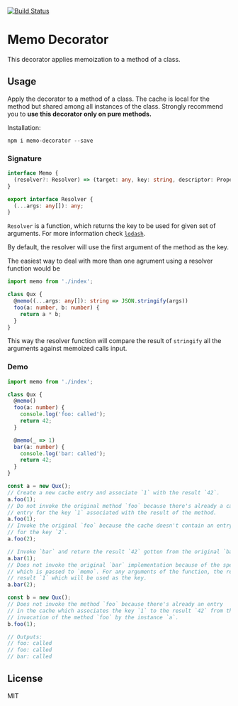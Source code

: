 [![Build Status](https://travis-ci.org/mgechev/memo-decorator.svg?branch=master)](https://travis-ci.org/mgechev/memo-decorator)

# Memo Decorator

This decorator applies memoization to a method of a class.

## Usage

Apply the decorator to a method of a class. The cache is local for the method but shared among all instances of the class. Strongly recommend you to **use this decorator only on pure methods.**

Installation:

```shell
npm i memo-decorator --save
```

### Signature

```typescript
interface Memo {
  (resolver?: Resolver) => (target: any, key: string, descriptor: PropertyDescriptor): PropertyDescriptor
}

export interface Resolver {
  (...args: any[]): any;
}
```

`Resolver` is a function, which returns the key to be used for given set of arguments. For more information check [`lodash`](https://lodash.com/docs/4.17.4#memoize).

By default, the resolver will use the first argument of the method as the key.

The easiest way to deal with more than one agrument using a resolver function would be

```typescript
import memo from './index';

class Qux {
  @memo((...args: any[]): string => JSON.stringify(args))
  foo(a: number, b: number) {
    return a * b;
  }
}
```

This way the resolver function will compare the result of `stringify` all the arguments against memoized calls input.

### Demo

```typescript
import memo from './index';

class Qux {
  @memo()
  foo(a: number) {
    console.log('foo: called');
    return 42;
  }

  @memo(_ => 1)
  bar(a: number) {
    console.log('bar: called');
    return 42;
  }
}

const a = new Qux();
// Create a new cache entry and associate `1` with the result `42`.
a.foo(1);
// Do not invoke the original method `foo` because there's already a cache
// entry for the key `1` associated with the result of the method.
a.foo(1);
// Invoke the original `foo` because the cache doesn't contain an entry
// for the key `2`.
a.foo(2);

// Invoke `bar` and return the result `42` gotten from the original `bar` implementation.
a.bar(1);
// Does not invoke the original `bar` implementation because of the specified `resolver`
// which is passed to `memo`. For any arguments of the function, the resolver will return
// result `1` which will be used as the key.
a.bar(2);

const b = new Qux();
// Does not invoke the method `foo` because there's already an entry
// in the cache which associates the key `1` to the result `42` from the
// invocation of the method `foo` by the instance `a`.
b.foo(1);

// Outputs:
// foo: called
// foo: called
// bar: called
```

## License

MIT
